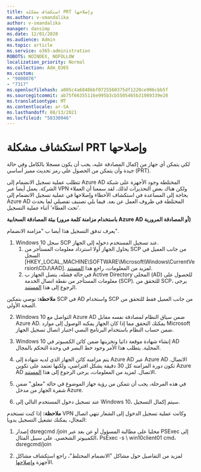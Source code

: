 ```yaml
---
title: استكشاف مشكلة PRT وإصلاحها
ms.author: v-smandalika
author: v-smandalika
manager: dansimp
ms.date: 12/01/2020
ms.audience: Admin
ms.topic: article
ms.service: o365-administration
ROBOTS: NOINDEX, NOFOLLOW
localization_priority: Normal
ms.collection: Adm_O365
ms.custom:
- "9000076"
- "7317"
ms.openlocfilehash: a005c4a6848bbf0725560375df1220ce906cbb5f
ms.sourcegitcommit: ab75f66355116e995b3cb5505465b31989339e28
ms.translationtype: MT
ms.contentlocale: ar-SA
ms.lasthandoff: 08/13/2021
ms.locfileid: "58330946"
---
```

# <a name="troubleshoot-prt-issue"></a>استكشاف مشكلة PRT وإصلاحها

لكي يتمكن أي جهاز من إكمال المصادقة عليه، يجب أن يكون مسجلا بالكامل وفي حالة جيدة وأن يتمكن من الحصول على رمز تحديث مميز أساسي (PRT).

تتطلب عملية تسجيل الانضمام إلى Azure AD المختلطة وجود الأجهزة على شبكة الشركة. يعمل أيضا عبر VPN ولكن هناك بعض التحذيرات لذلك. لقد سمعنا أن العملاء بحاجة إلى المساعدة في استكشاف الأخطاء وإصلاحها في عملية تسجيل الانضمام إلى Azure AD المختلطة في ظروف العمل عن بعد. فيما يلي تصنيف تفصيلي لما يحدث 'تحت الغطاء' أثناء عملية التسجيل.

**بيئة المصادقة السحابية (باستخدام مزامنة كلمة مرور Azure AD أو المصادقة المرورية)**

يعرف تدفق التسجيل هذا أيضا ب "مزامنة الانضمام".

1. Windows 10 سجل SCP عند تسجيل المستخدم دخوله إلى الجهاز.
    1. يحاول الجهاز أولا استرداد معلومات المستأجر من SCP من جانب العميل في السجل [HKEY_LOCAL_MACHINE\SOFTWARE\Microsoft\Windows\CurrentVersion\CDJ\AAD]. لمزيد من المعلومات، راجع هذا [المستند](https://docs.microsoft.com/azure/active-directory/devices/hybrid-azuread-join-control).
    2. في حالة فشله، يتصل الجهاز ب Active Directory المحلي (AD) للحصول على معلومات المستأجر من نقطة اتصال الخدمة (SCP). للتحقق من SCP، يرجى الرجوع إلى هذا [المستند](https://docs.microsoft.com/azure/active-directory/devices/hybrid-azuread-join-manual#configure-a-service-connection-point). 

**ملاحظة:** نوصي بتمكين SCP في AD واستخدام SCP من جانب العميل فقط للتحقق من الصحة الأولي.

2. Windows 10 التواصل مع Azure AD ضمن سياق النظام لمصادقة نفسه مقابل Azure AD. يمكنك التحقق مما إذا كان الجهاز يمكنه الوصول إلى موارد Microsoft ضمن حساب النظام باستخدام البرنامج النصي اختبار اتصال تسجيل الجهاز.

3. Windows 10 إنشاء شهادة موقعة ذاتيا وتخزينها ضمن كائن الكمبيوتر في AD المحلية. يتطلب هذا الأمر وجود خط البصر في وحدة التحكم بالمجال.

4. يتم مزامنة كائن الجهاز الذي لديه شهادة إلى Azure AD عبر Azure AD الاتصال. تكون دورة المزامنة كل 30 دقيقة بشكل افتراضي، ولكنها تعتمد على تكوين Azure AD الاتصال. لمزيد من المعلومات، يرجى الرجوع إلى هذا [المستند](https://docs.microsoft.com/azure/active-directory/hybrid/how-to-connect-sync-configure-filtering#organizational-unitbased-filtering).

5. في هذه المرحلة، يجب أن تتمكن من رؤية جهاز الموضوع في حالة "معلق" ضمن شفرة الجهاز من مدخل Azure.

6. عند تسجيل دخول المستخدم التالي إلى Windows 10، سيتم إكمال التسجيل. 

**ملاحظة:** إذا كنت تستخدم VPN وكانت عملية تسجيل الدخول إلى الشعار تنهي اتصال المجال، يمكنك تشغيل التسجيل يدويا:
 1. إصدار dsregcmd /join محليا على مطالبة المسؤول أو عن بعد عبر PSExec إلى الكمبيوتر الشخصي. على سبيل المثال، PsExec -s \\ win10client01 cmd، dsregcmd/join

 2. لمزيد من التفاصيل حول مشاكل "الانضمام المختلط"، راجع استكشاف مشاكل الأجهزة [وإصلاحها](https://techcommunity.microsoft.com/t5/azure-active-directory-identity/azure-ad-mailbag-frequent-questions-about-using-device-based/ba-p/1257344).
